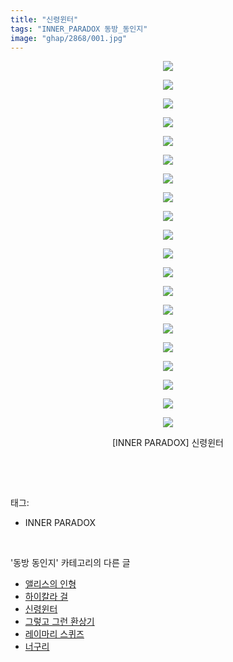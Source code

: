 ```yaml
---
title: "신령윈터"
tags: "INNER_PARADOX 동방_동인지"
image: "ghap/2868/001.jpg"
---
```

<div class="article">
<p style="text-align: center; clear: none; float: none;"><img src="{{ site.nasurl }}/ghap/2868/001.jpg"/></p>
<p style="text-align: center; clear: none; float: none;"><img src="{{ site.nasurl }}/ghap/2868/002.jpg"/></p>
<p style="text-align: center; clear: none; float: none;"><img src="{{ site.nasurl }}/ghap/2868/003.jpg"/></p>
<p style="text-align: center; clear: none; float: none;"><img src="{{ site.nasurl }}/ghap/2868/004.jpg"/></p>
<p style="text-align: center; clear: none; float: none;"><img src="{{ site.nasurl }}/ghap/2868/005.jpg"/></p>
<p style="text-align: center; clear: none; float: none;"><img src="{{ site.nasurl }}/ghap/2868/006.jpg"/></p>
<p style="text-align: center; clear: none; float: none;"><img src="{{ site.nasurl }}/ghap/2868/007.jpg"/></p>
<p style="text-align: center; clear: none; float: none;"><img src="{{ site.nasurl }}/ghap/2868/008.jpg"/></p>
<p style="text-align: center; clear: none; float: none;"><img src="{{ site.nasurl }}/ghap/2868/009.jpg"/></p>
<p style="text-align: center; clear: none; float: none;"><img src="{{ site.nasurl }}/ghap/2868/010.jpg"/></p>
<p style="text-align: center; clear: none; float: none;"><img src="{{ site.nasurl }}/ghap/2868/011.jpg"/></p>
<p style="text-align: center; clear: none; float: none;"><img src="{{ site.nasurl }}/ghap/2868/012.jpg"/></p>
<p style="text-align: center; clear: none; float: none;"><img src="{{ site.nasurl }}/ghap/2868/013.jpg"/></p>
<p style="text-align: center; clear: none; float: none;"><img src="{{ site.nasurl }}/ghap/2868/014.jpg"/></p>
<p style="text-align: center; clear: none; float: none;"><img src="{{ site.nasurl }}/ghap/2868/015.jpg"/></p>
<p style="text-align: center; clear: none; float: none;"><img src="{{ site.nasurl }}/ghap/2868/016.jpg"/></p>
<p style="text-align: center; clear: none; float: none;"><img src="{{ site.nasurl }}/ghap/2868/017.jpg"/></p>
<p style="text-align: center; clear: none; float: none;"><img src="{{ site.nasurl }}/ghap/2868/018.jpg"/></p>
<p style="text-align: center; clear: none; float: none;"><img src="{{ site.nasurl }}/ghap/2868/019.jpg"/></p>
<p style="text-align: center; clear: none; float: none;"><img src="{{ site.nasurl }}/ghap/2868/020.jpg"/></p>
<p style="text-align: center; clear: none; float: none;">[INNER PARADOX] 신령윈터</p>
<p><br/></p>
</div><br/>
<div class="tagTrail">
<p>태그: </p>
<ul>
<li>INNER PARADOX</li>
</ul>
</div><br/>
<div class="another">
<p>'동방 동인지' 카테고리의 다른 글</p>
<ul>
<li><a href="/2016-12-09-ghap_2870">앨리스의 인형</a></li>
<li><a href="/2016-12-09-ghap_2869">하이칼라 걸</a></li>
<li><a href="/2016-12-09-ghap_2868">신령윈터</a></li>
<li><a href="/2016-12-09-ghap_2866">그렇고 그런 환상기</a></li>
<li><a href="/2016-12-09-ghap_2865">레이마리 스퀴즈</a></li>
<li><a href="/2016-12-09-ghap_2864">너구리</a></li>
</ul>
</div><br/>
<div class="cb_module cb_fluid">
<div class="cb_wrt cb_profile">
</div><!-- commentList close -->
</div><br/>
